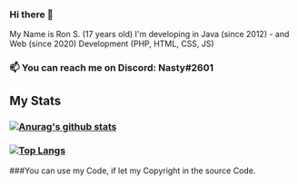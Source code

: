 ### Hi there 👋

My Name is Ron S. (17 years old)
 I'm developing in Java (since 2012) - and Web (since 2020) Development (PHP, HTML, CSS, JS)

### 📫 You can reach me on Discord: Nasty#2601

## My Stats



### [![Anurag's github stats](https://github-readme-stats.vercel.app/api?username=NastyOOF&theme=dracula)](https://github.com/anuraghazra/github-readme-stats)

### [![Top Langs](https://github-readme-stats.vercel.app/api/top-langs/?username=NastyOOF&theme=dracula)](https://github.com/anuraghazra/github-readme-stats)



###You can use my Code, if let my Copyright in the source Code.

<!--
**NastyOOF/NastyOOF** is a ✨ _special_ ✨ repository because its `README.md` (this file) appears on your GitHub profile.
